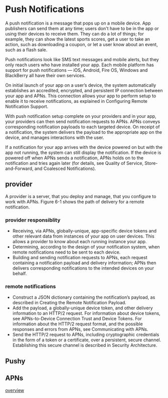 # Push Notifications

A push notification is a message that pops up on a mobile device. App publishers
can send them at any time; users don't have to be in the app or using their
devices to receive them. They can do a lot of things; for example, they can show
the latest sports scores, get a user to take an action, such as downloading a
coupon, or let a user know about an event, such as a flash sale.

Push notifications look like SMS text messages and mobile alerts, but they only
reach users who have installed your app. Each mobile platform has support for
push notifications — iOS, Android, Fire OS, Windows and BlackBerry all have
their own services.

On initial launch of your app on a user’s device, the system automatically
establishes an accredited, encrypted, and persistent IP connection between your
app and APNs. This connection allows your app to perform setup to enable it to
receive notifications, as explained in Configuring Remote Notification Support.

With push notification setup complete on your providers and in your app, your
providers can then send notification requests to APNs. APNs conveys
corresponding notification payloads to each targeted device. On receipt of a
notification, the system delivers the payload to the appropriate app on the
device, and manages interactions with the user.

If a notification for your app arrives with the device powered on but with the
app not running, the system can still display the notification. If the device is
powered off when APNs sends a notification, APNs holds on to the notification
and tries again later (for details, see Quality of Service, Store-and-Forward,
and Coalesced Notifications).


## provider
A provider is a server, that you deploy and manage, that you configure to work
with APNs. Figure 6-1 shows the path of delivery for a remote notification.

### provider responsiblity
* Receiving, via APNs, globally-unique, app-specific device tokens and other
relevant data from instances of your app on user devices. This allows a provider
to know about each running instance your app.
* Determining, according to the
design of your notification system, when remote notifications need to be sent to
each device.
* Building and sending notification requests to APNs, each request
containing a notification payload and delivery information; APNs then delivers
corresponding notifications to the intended devices on your behalf.

### remote notifications
* Construct a JSON dictionary containing the notification’s payload, as described in Creating the Remote Notification Payload.
* Add the payload, a globally-unique device token, and other delivery information to an HTTP/2 request. For information about device tokens, see APNs-to-Device Connection Trust and Device Tokens. For information about the HTTP/2 request format, and the possible responses and errors from APNs, see Communicating with APNs.
* Send the HTTP/2 request to APNs, including cryptographic credentials in the form of a token or a certificate, over a persistent, secure channel. Establishing this secure channel is described in Security Architecture.

## Pushy

## APNs

[overview](https://developer.apple.com/library/content/documentation/NetworkingInternet/Conceptual/RemoteNotificationsPG/APNSOverview.html#//apple_ref/doc/uid/TP40008194-CH8-SW1)
